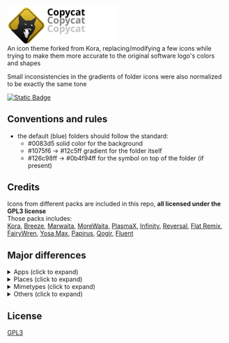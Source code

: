 
<img src="./copycat_banner.svg" width="256" alt="Copycat" style="display: block;">
An icon theme forked from Kora, replacing/modifying a few icons while trying to make them more accurate to the original software logo's colors and shapes  
  
Small inconsistencies in the gradients of folder icons were also normalized to be exactly the same tone  
  
[![Static Badge](https://img.shields.io/badge/tar.gz-download_icon_pack-yellow)](https://github.com/loofxtrt/copycat/releases/latest)  
## Conventions and rules  
- the default (blue) folders should follow the standard:
    - #0083d5 solid color for the background
    - #1075f6 -> #12c5ff gradient for the folder itself
    - #126c98ff -> #0b4f94ff for the symbol on top of the folder (if present)
  
## Credits
Icons from different packs are included in this repo, **all licensed under the GPL3 license**  
Those packs includes:  
<a href="https://store.kde.org/p/1256209" target="_blank">Kora</a>, <a href="https://github.com/KDE/breeze-icons" target="_blank">Breeze</a>, <a href="https://www.gnome-look.org/p/1239855" target="_blank">Marwaita</a>, <a href="https://www.gnome-look.org/p/2276064" target="_blank">MoreWaita</a>, <a href="https://www.gnome-look.org/p/1367155" target="_blank">PlasmaX</a>, <a href="https://www.gnome-look.org/p/2112373" target="_blank">Infinity</a>, <a href="https://www.gnome-look.org/p/1340791" target="_blank">Reversal</a>, <a href="https://store.kde.org/p/1012430" target="_blank">Flat Remix</a>, <a href="https://www.gnome-look.org/p/1684521" target="_blank">FairyWren</a>, <a href="https://www.gnome-look.org/p/1196255/" target="_blank">Yosa Max</a>, <a href="https://www.gnome-look.org/p/1166289/" target="_blank">Papirus</a>, <a href="https://github.com/vinceliuice/Qogir-icon-theme" target="_blank">Qogir</a>, <a href="https://store.kde.org/p/1477945" target="_blank">Fluent</a>

## Major differences
<?xml version="1.0" ?>
<details>
	<summary>Apps (click to expand)</summary>
	<table border="1" width="100%">
		<tr>
			<th>Icon</th>
			<th>Icon name</th>
			<th>Source</th>
			<th>Changes</th>
		</tr>
		<tr>
			<td>
				<img src="copycat/apps/scalable/blender.svg" width="24"/>
			</td>
			<td>Blender</td>
			<td>
				<a href="https://commons.wikimedia.org/wiki/File:Blender_logo_no_text.svg" target="_blank">original Blender logo</a>
			</td>
			<td>added a subtle gradient</td>
		</tr>
		<tr>
			<td>
				<img src="copycat/apps/scalable/godot.svg" width="24"/>
			</td>
			<td>Godot</td>
			<td>
				<a href="https://www.gnome-look.org/p/1367155" target="_blank">PlasmaX</a>
			</td>
			<td>edited SVG to make the tones match</td>
		</tr>
		<tr>
			<td>
				<img src="copycat/apps/scalable/inkscape.svg" width="24"/>
			</td>
			<td>Inkscape</td>
			<td>
				<a href="https://www.gnome-look.org/p/1367155" target="_blank">PlasmaX</a>
			</td>
			<td>edited SVG to make it darker</td>
		</tr>
		<tr>
			<td>
				<img src="copycat/apps/scalable/krita.svg" width="24"/>
			</td>
			<td>Krita</td>
			<td>
				<a href="https://www.gnome-look.org/p/1239855" target="_blank">Marwaita</a>
			</td>
			<td/>
		</tr>
		<tr>
			<td>
				<img src="copycat/apps/scalable/spotify-client.svg" width="24"/>
			</td>
			<td>Spotify</td>
			<td>
				<a href="https://www.gnome-look.org/p/1239855" target="_blank">Marwaita</a>
			</td>
			<td>added a subtle gradient</td>
		</tr>
		<tr>
			<td>
				<img src="copycat/apps/scalable/discord.svg" width="24"/>
			</td>
			<td>Discord</td>
			<td>
				<a href="https://store.kde.org/p/1256209" target="_blank">Kora</a>
			</td>
			<td>edited SVG to make the color closer to the official Discord burple</td>
		</tr>
		<tr>
			<td>
				<img src="copycat/apps/scalable/discord-canary.svg" width="24"/>
			</td>
			<td>Discord Canary</td>
			<td>
				<a href="https://store.kde.org/p/1256209" target="_blank">Kora</a>
			</td>
			<td>background shape changed to be like regular Discord</td>
		</tr>
		<tr>
			<td>
				<img src="copycat/apps/scalable/discord-development.svg" width="24"/>
			</td>
			<td>Discord Development</td>
			<td>
				<a href="https://store.kde.org/p/1256209" target="_blank">Kora</a>
			</td>
			<td>modified to match size and style of other Discord variants</td>
		</tr>
		<tr>
			<td>
				<img src="copycat/apps/scalable/gimp.svg" width="24"/>
			</td>
			<td>GIMP</td>
			<td>
				<a href="https://github.com/KDE/breeze-icons" target="_blank">Breeze</a>
			</td>
			<td>edited SVG to make it bigger</td>
		</tr>
		<tr>
			<td>
				<img src="copycat/apps/scalable/steam.svg" width="24"/>
			</td>
			<td>Steam</td>
			<td>
				<a href="https://www.gnome-look.org/p/1239855" target="_blank">Marwaita</a>
			</td>
			<td/>
		</tr>
		<tr>
			<td>
				<img src="copycat/apps/scalable/obs.svg" width="24"/>
			</td>
			<td>OBS</td>
			<td>
				<a href="https://store.kde.org/p/1256209" target="_blank">Kora</a>
			</td>
			<td>edited SVG to make it darker</td>
		</tr>
		<tr>
			<td>
				<img src="copycat/apps/scalable/com.github.libresprite.LibreSprite.svg" width="24"/>
			</td>
			<td>Libresprite</td>
			<td>made from scratch</td>
			<td/>
		</tr>
		<tr>
			<td>
				<img src="copycat/apps/scalable/aseprite.svg" width="24"/>
			</td>
			<td>Aseprite</td>
			<td>made from scratch</td>
			<td/>
		</tr>
		<tr>
			<td>
				<img src="copycat/apps/scalable/pureref.svg" width="24"/>
			</td>
			<td>PureRef</td>
			<td>
				<a href="https://store.kde.org/p/1256209" target="_blank">Kora</a>
			</td>
			<td>edited SVG to make it darker</td>
		</tr>
		<tr>
			<td>
				<img src="copycat/apps/scalable/sqlitebrowser.svg" width="24"/>
			</td>
			<td>DB Browser for SQLite</td>
			<td>made from scratch</td>
			<td/>
		</tr>
		<tr>
			<td>
				<img src="copycat/apps/scalable/audacity.svg" width="24"/>
			</td>
			<td>Audacity</td>
			<td>
				<a href="https://www.gnome-look.org/p/1196255/" target="_blank">Yosa Max</a>
				 and 
				<a href="https://store.kde.org/p/1477945" target="_blank">Fluent</a>
			</td>
			<td>
				changed the headphones symbol to 
				<a href="https://store.kde.org/p/1477945" target="_blank">Fluent</a>
				 headphones, normalized the background shape with other rectangular 
				<a href="https://store.kde.org/p/1256209" target="_blank">Kora</a>
				 icons and adjusted the gradients
			</td>
		</tr>
		<tr>
			<td>
				<img src="copycat/apps/scalable/vscodium.svg" width="24"/>
			</td>
			<td>VSCodium</td>
			<td>
				<a href="https://github.com/VSCodium/icons/blob/main/icons/linux/nobg/blue1/paulo22s.png" target="_blank">from VSCodium repository</a>
			</td>
			<td/>
		</tr>
		<tr>
			<td>
				<img src="copycat/apps/scalable/AppImageLauncher.svg" width="24"/>
			</td>
			<td>AppImageLauncher</td>
			<td>
				<a href="https://store.kde.org/p/1012430" target="_blank">Flat Remix</a>
			</td>
			<td>modified colors and shapes</td>
		</tr>
		<tr>
			<td>
				<img src="copycat/apps/scalable/btop.svg" width="24"/>
			</td>
			<td>btop++</td>
			<td>
				partially from 
				<a href="https://store.kde.org/p/1256209" target="_blank">Kora</a>
			</td>
			<td>
				remade btop logo from scratch, used 
				<a href="https://store.kde.org/p/1256209" target="_blank">Kora</a>
				 system monitor background, 
				<a href="https://www.gnome-look.org/p/2276064" target="_blank">MoreWaita</a>
				 btop color
			</td>
		</tr>
		<tr>
			<td>
				<img src="copycat/apps/scalable/accessories-archiver.svg" width="24"/>
			</td>
			<td>Ark</td>
			<td>
				<a href="https://github.com/vinceliuice/Qogir-icon-theme" target="_blank">Qogir</a>
			</td>
			<td>
				made the colors match with the zip mimetypes and replaced the original zipper with 
				<a href="https://store.kde.org/p/1256209" target="_blank">Kora</a>
				 zipper (from the application-x-sogouskin icon)
			</td>
		</tr>
		<tr>
			<td>
				<img src="copycat/apps/scalable/github-desktop.svg" width="24"/>
			</td>
			<td>GitHub Desktop</td>
			<td>
				<a href="https://store.kde.org/p/1256209" target="_blank">Kora</a>
			</td>
			<td>adjusted colors</td>
		</tr>
		<tr>
			<td>
				<img src="copycat/apps/scalable/gcolor3.svg" width="24"/>
			</td>
			<td>Color Picker</td>
			<td>
				<a href="https://www.gnome-look.org/p/1239855" target="_blank">Marwaita</a>
				 and 
				<a href="https://www.gnome-look.org/p/1196255/" target="_blank">Yosa Max</a>
			</td>
			<td>
				used 
				<a href="https://www.gnome-look.org/p/1239855" target="_blank">Marwaita</a>
				 color picker background and Yosa Max drop symbol
			</td>
		</tr>
		<tr>
			<td>
				<img src="copycat/apps/scalable/kvantum.svg" width="24"/>
			</td>
			<td>Kvantum</td>
			<td>
				<a href="https://store.kde.org/p/1256209" target="_blank">Kora</a>
			</td>
			<td>
				switched the colors to 
				<a href="https://www.gnome-look.org/p/1239855" target="_blank">Marwaita</a>
				 Kvantum icon
			</td>
		</tr>
		<tr>
			<td>
				<img src="copycat/apps/scalable/cmake.svg" width="24"/>
			</td>
			<td>CMake</td>
			<td>
				<a href="https://store.kde.org/p/1256209" target="_blank">Kora</a>
			</td>
			<td>removed background and added gradients</td>
		</tr>
		<tr>
			<td>
				<img src="copycat/apps/scalable/grapejuice-roblox-player.svg" width="24"/>
			</td>
			<td>Roblox</td>
			<td>made from scratch</td>
			<td/>
		</tr>
		<tr>
			<td>
				<img src="copycat/apps/scalable/grapejuice-roblox-studio.svg" width="24"/>
			</td>
			<td>Roblox Studio</td>
			<td>made from scratch</td>
			<td/>
		</tr>
		<tr>
			<td>
				<img src="copycat/apps/scalable/io.github.vinegarhq.Vinegar.svg" width="24"/>
			</td>
			<td>Vinegar</td>
			<td>
				made from scratch, then added 
				<a href="https://www.svgrepo.com/svg/443560/brand-winehq" target="_blank">this SVG</a>
				 on top of it
			</td>
			<td/>
		</tr>
		<tr>
			<td>
				<img src="copycat/apps/scalable/org.vinegarhq.Sober.svg" width="24"/>
			</td>
			<td>Sober</td>
			<td>made from scratch</td>
			<td/>
		</tr>
		<tr>
			<td>
				<img src="copycat/apps/scalable/java21-openjdk.svg" width="24"/>
			</td>
			<td>OpenJDK Java 21 Shell</td>
			<td>
				<a href="https://store.kde.org/p/1256209" target="_blank">Kora</a>
			</td>
			<td/>
		</tr>
		<tr>
			<td>
				<img src="copycat/apps/scalable/minecraft.svg" width="24"/>
			</td>
			<td>Minecraft</td>
			<td>made from scratch</td>
			<td/>
		</tr>
		<tr>
			<td>
				<img src="copycat/apps/scalable/com.kristianduske.TrenchBroom.svg" width="24"/>
			</td>
			<td>Trenchbroom</td>
			<td>made from scratch</td>
			<td/>
		</tr>
		<tr>
			<td>
				<img src="copycat/apps/scalable/librewolf.svg" width="24"/>
			</td>
			<td>Librewolf</td>
			<td>
				vectorized version of 
				<a href="https://www.reddit.com/r/LibreWolf/comments/t9c84n/icon_update/" target="_blank">this Reddit post</a>
			</td>
			<td/>
		</tr>
		<tr>
			<td>
				<img src="copycat/apps/scalable/AnimeEffects.svg" width="24"/>
			</td>
			<td>AnimeEffects</td>
			<td>
				vectorized version based on 
				<a href="https://github.com/AnimeEffectsDevs/AnimeEffects" target="_blank">AnimeEffects repository</a>
			</td>
			<td/>
		</tr>
		<tr>
			<td>
				<img src="copycat/apps/scalable/protoncalendar.svg" width="24"/>
			</td>
			<td>Proton Calendar</td>
			<td>
				<a href="https://store.kde.org/p/1256209" target="_blank">Kora</a>
			</td>
			<td>removed background to match other Proton applications</td>
		</tr>
		<tr>
			<td>
				<img src="copycat/apps/scalable/mail_generic.svg" width="24"/>
			</td>
			<td>Mail</td>
			<td>
				<a href="https://www.gnome-look.org/p/1166289/" target="_blank">Papirus</a>
			</td>
			<td>
				changed colors to match 
				<a href="https://store.kde.org/p/1256209" target="_blank">Kora</a>
				 original mail icons and added gradients. @ symbol taken from the icon application-mbox
			</td>
		</tr>
		<tr>
			<td>
				<img src="copycat/apps/scalable/bluemail.svg" width="24"/>
			</td>
			<td>BlueMail</td>
			<td>
				<a href="https://www.gnome-look.org/p/1166289/" target="_blank">Papirus</a>
			</td>
			<td>changed colors to be closer to the original logo and added gradients</td>
		</tr>
		<tr>
			<td>
				<img src="copycat/apps/scalable/bitwig.svg" width="24"/>
			</td>
			<td>Bitwig</td>
			<td>
				<a href="https://store.kde.org/p/1256209" target="_blank">Kora</a>
			</td>
			<td>adjusted to match the colors and proportions of Bitwig mimetypes</td>
		</tr>
	</table>
</details>
<?xml version="1.0" ?>
<details>
	<summary>Places (click to expand)</summary>
	<table border="1" width="100%">
		<tr>
			<th>Icon</th>
			<th>Icon name</th>
			<th>Source</th>
			<th>Changes</th>
		</tr>
		<tr>
			<td>
				<img src="copycat/places/scalable/user-home.svg" width="24"/>
			</td>
			<td>Home</td>
			<td>
				<a href="https://store.kde.org/p/1256209" target="_blank">Kora</a>
			</td>
			<td>normalized gradient</td>
		</tr>
		<tr>
			<td>
				<img src="copycat/places/scalable/user-desktop.svg" width="24"/>
			</td>
			<td>Desktop</td>
			<td>
				<a href="https://store.kde.org/p/1256209" target="_blank">Kora</a>
			</td>
			<td>added a taskbar and icons</td>
		</tr>
		<tr>
			<td>
				<img src="copycat/places/scalable/folder-music.svg" width="24"/>
			</td>
			<td>Music</td>
			<td>
				<a href="https://store.kde.org/p/1256209" target="_blank">Kora</a>
			</td>
			<td>normalized gradient</td>
		</tr>
		<tr>
			<td>
				<img src="copycat/places/scalable/folder-music-open.svg" width="24"/>
			</td>
			<td>Music (open)</td>
			<td>
				<a href="https://store.kde.org/p/1256209" target="_blank">Kora</a>
			</td>
			<td>normalized gradient</td>
		</tr>
		<tr>
			<td>
				<img src="copycat/places/scalable/folder-pictures.svg" width="24"/>
			</td>
			<td>Pictures</td>
			<td>
				<a href="https://store.kde.org/p/1256209" target="_blank">Kora</a>
			</td>
			<td>normalized gradient</td>
		</tr>
		<tr>
			<td>
				<img src="copycat/places/scalable/folder-pictures-open.svg" width="24"/>
			</td>
			<td>Pictures (open)</td>
			<td>
				<a href="https://store.kde.org/p/1256209" target="_blank">Kora</a>
			</td>
			<td>normalized gradient</td>
		</tr>
		<tr>
			<td>
				<img src="copycat/places/scalable/folder-videos.svg" width="24"/>
			</td>
			<td>Videos</td>
			<td>
				<a href="https://store.kde.org/p/1256209" target="_blank">Kora</a>
			</td>
			<td>changed icon to a play button and added details</td>
		</tr>
		<tr>
			<td>
				<img src="copycat/places/scalable/folder-publicshare.svg" width="24"/>
			</td>
			<td>Public</td>
			<td>
				<a href="https://store.kde.org/p/1256209" target="_blank">Kora</a>
				 and 
				<a href="https://www.svgrepo.com/svg/451439/walking" target="_blank">this stickman</a>
			</td>
			<td>changed the symbol to a stickman from SVG Repo</td>
		</tr>
		<tr>
			<td>
				<img src="copycat/places/scalable/folder-publicshare-open.svg" width="24"/>
			</td>
			<td>Public (open)</td>
			<td>
				<a href="https://store.kde.org/p/1256209" target="_blank">Kora</a>
			</td>
			<td>same as above</td>
		</tr>
		<tr>
			<td>
				<img src="copycat/places/scalable/user-share.svg" width="24"/>
			</td>
			<td>User share</td>
			<td>
				<a href="https://store.kde.org/p/1256209" target="_blank">Kora</a>
			</td>
			<td>changed the symbol color from white to dark blue to match other folder icons</td>
		</tr>
		<tr>
			<td>
				<img src="copycat/places/scalable/folder-books.svg" width="24"/>
			</td>
			<td>Books</td>
			<td>
				<a href="https://store.kde.org/p/1256209" target="_blank">Kora</a>
			</td>
			<td>normalized gradient</td>
		</tr>
		<tr>
			<td>
				<img src="copycat/places/scalable/folder-wine.svg" width="24"/>
			</td>
			<td>Wine</td>
			<td>
				<a href="https://store.kde.org/p/1256209" target="_blank">Kora</a>
			</td>
			<td>normalized gradient</td>
		</tr>
		<tr>
			<td>
				<img src="copycat/places/scalable/folder-html.svg" width="24"/>
			</td>
			<td>HTML</td>
			<td>
				<a href="https://store.kde.org/p/1256209" target="_blank">Kora</a>
			</td>
			<td>normalized gradient</td>
		</tr>
		<tr>
			<td>
				<img src="copycat/places/scalable/folder-locked.svg" width="24"/>
			</td>
			<td>Locked</td>
			<td>
				<a href="https://store.kde.org/p/1256209" target="_blank">Kora</a>
			</td>
			<td>normalized gradient</td>
		</tr>
		<tr>
			<td>
				<img src="copycat/places/scalable/folder-unlocked.svg" width="24"/>
			</td>
			<td>Unlocked</td>
			<td>
				<a href="https://store.kde.org/p/1256209" target="_blank">Kora</a>
			</td>
			<td>normalized gradient</td>
		</tr>
		<tr>
			<td>
				<img src="copycat/places/scalable/folder-3dprint.svg" width="24"/>
			</td>
			<td>3DPrint</td>
			<td>
				<a href="https://store.kde.org/p/1256209" target="_blank">Kora</a>
			</td>
			<td>normalized gradient</td>
		</tr>
		<tr>
			<td>
				<img src="copycat/places/scalable/folder-add.svg" width="24"/>
			</td>
			<td>Add</td>
			<td>
				<a href="https://store.kde.org/p/1256209" target="_blank">Kora</a>
			</td>
			<td>normalized gradient</td>
		</tr>
		<tr>
			<td>
				<img src="copycat/places/scalable/folder-android.svg" width="24"/>
			</td>
			<td>Android</td>
			<td>
				<a href="https://store.kde.org/p/1256209" target="_blank">Kora</a>
			</td>
			<td>normalized gradient</td>
		</tr>
		<tr>
			<td>
				<img src="copycat/places/scalable/folder-applications.svg" width="24"/>
			</td>
			<td>Applications</td>
			<td>
				<a href="https://store.kde.org/p/1256209" target="_blank">Kora</a>
			</td>
			<td>normalized gradient</td>
		</tr>
		<tr>
			<td>
				<img src="copycat/places/scalable/folder-arduino.svg" width="24"/>
			</td>
			<td>Arduino</td>
			<td>
				<a href="https://store.kde.org/p/1256209" target="_blank">Kora</a>
			</td>
			<td>normalized gradient</td>
		</tr>
		<tr>
			<td>
				<img src="copycat/places/scalable/folder-backup.svg" width="24"/>
			</td>
			<td>Backup</td>
			<td>
				<a href="https://store.kde.org/p/1256209" target="_blank">Kora</a>
			</td>
			<td>normalized gradient</td>
		</tr>
		<tr>
			<td>
				<img src="copycat/places/scalable/folder-cd.svg" width="24"/>
			</td>
			<td>CD</td>
			<td>
				<a href="https://store.kde.org/p/1256209" target="_blank">Kora</a>
			</td>
			<td>normalized gradient</td>
		</tr>
		<tr>
			<td>
				<img src="copycat/places/scalable/folder-copy-cloud.svg" width="24"/>
			</td>
			<td>Copy Cloud</td>
			<td>
				<a href="https://store.kde.org/p/1256209" target="_blank">Kora</a>
			</td>
			<td>normalized gradient</td>
		</tr>
		<tr>
			<td>
				<img src="copycat/places/scalable/folder-development.svg" width="24"/>
			</td>
			<td>Development</td>
			<td>
				<a href="https://store.kde.org/p/1256209" target="_blank">Kora</a>
			</td>
			<td>normalized gradient</td>
		</tr>
		<tr>
			<td>
				<img src="copycat/places/scalable/folder-dropbox.svg" width="24"/>
			</td>
			<td>Dropbox</td>
			<td>
				<a href="https://store.kde.org/p/1256209" target="_blank">Kora</a>
			</td>
			<td>normalized gradient</td>
		</tr>
		<tr>
			<td>
				<img src="copycat/places/scalable/folder-favorites.svg" width="24"/>
			</td>
			<td>Favorites</td>
			<td>
				<a href="https://store.kde.org/p/1256209" target="_blank">Kora</a>
			</td>
			<td>normalized gradient</td>
		</tr>
		<tr>
			<td>
				<img src="copycat/places/scalable/folder-gdrive.svg" width="24"/>
			</td>
			<td>GDrive</td>
			<td>
				<a href="https://store.kde.org/p/1256209" target="_blank">Kora</a>
			</td>
			<td>normalized gradient</td>
		</tr>
		<tr>
			<td>
				<img src="copycat/places/scalable/folder-go.svg" width="24"/>
			</td>
			<td>Go</td>
			<td>
				<a href="https://store.kde.org/p/1256209" target="_blank">Kora</a>
			</td>
			<td>normalized gradient</td>
		</tr>
		<tr>
			<td>
				<img src="copycat/places/scalable/folder-image-people.svg" width="24"/>
			</td>
			<td>Image people</td>
			<td>
				<a href="https://store.kde.org/p/1256209" target="_blank">Kora</a>
			</td>
			<td>normalized gradient</td>
		</tr>
		<tr>
			<td>
				<img src="copycat/places/scalable/folder-kde.svg" width="24"/>
			</td>
			<td>KDE</td>
			<td>
				<a href="https://store.kde.org/p/1256209" target="_blank">Kora</a>
			</td>
			<td>normalized gradient</td>
		</tr>
		<tr>
			<td>
				<img src="copycat/places/scalable/folder-linux.svg" width="24"/>
			</td>
			<td>Linux</td>
			<td>
				<a href="https://store.kde.org/p/1256209" target="_blank">Kora</a>
			</td>
			<td>normalized gradient</td>
		</tr>
		<tr>
			<td>
				<img src="copycat/places/scalable/folder-megasync.svg" width="24"/>
			</td>
			<td>Megasync</td>
			<td>
				<a href="https://store.kde.org/p/1256209" target="_blank">Kora</a>
			</td>
			<td>normalized gradient</td>
		</tr>
		<tr>
			<td>
				<img src="copycat/places/scalable/folder-nextcloud.svg" width="24"/>
			</td>
			<td>Nextcloud</td>
			<td>
				<a href="https://store.kde.org/p/1256209" target="_blank">Kora</a>
			</td>
			<td>normalized gradient</td>
		</tr>
		<tr>
			<td>
				<img src="copycat/places/scalable/folder-owncloud.svg" width="24"/>
			</td>
			<td>Owncloud</td>
			<td>
				<a href="https://store.kde.org/p/1256209" target="_blank">Kora</a>
				 and 
				<a href="https://www.gnome-look.org/p/1166289/" target="_blank">Papirus</a>
			</td>
			<td>
				normalized gradient and replaced 
				<a href="https://store.kde.org/p/1256209" target="_blank">Kora</a>
				 symbol with 
				<a href="https://www.gnome-look.org/p/1166289/" target="_blank">Papirus</a>
				 Owncloud symbol instead
			</td>
		</tr>
		<tr>
			<td>
				<img src="copycat/places/scalable/folder-projects.svg" width="24"/>
			</td>
			<td>Projects</td>
			<td>
				<a href="https://store.kde.org/p/1256209" target="_blank">Kora</a>
			</td>
			<td>normalized gradient</td>
		</tr>
		<tr>
			<td>
				<img src="copycat/places/scalable/folder-recent.svg" width="24"/>
			</td>
			<td>Recent</td>
			<td>
				<a href="https://store.kde.org/p/1256209" target="_blank">Kora</a>
			</td>
			<td>normalized gradient and converted the symbol to a SVG path</td>
		</tr>
		<tr>
			<td>
				<img src="copycat/places/scalable/folder-root.svg" width="24"/>
			</td>
			<td>Root</td>
			<td>
				<a href="https://store.kde.org/p/1256209" target="_blank">Kora</a>
			</td>
			<td>normalized gradient</td>
		</tr>
		<tr>
			<td>
				<img src="copycat/places/scalable/folder-saved-search.svg" width="24"/>
			</td>
			<td>Saved search</td>
			<td>
				<a href="https://store.kde.org/p/1256209" target="_blank">Kora</a>
			</td>
			<td>normalized gradient</td>
		</tr>
		<tr>
			<td>
				<img src="copycat/places/scalable/folder-script.svg" width="24"/>
			</td>
			<td>Script</td>
			<td>
				<a href="https://store.kde.org/p/1256209" target="_blank">Kora</a>
			</td>
			<td>normalized gradient</td>
		</tr>
		<tr>
			<td>
				<img src="copycat/places/scalable/folder-snap.svg" width="24"/>
			</td>
			<td>Snap</td>
			<td>
				<a href="https://store.kde.org/p/1256209" target="_blank">Kora</a>
			</td>
			<td>normalized gradient</td>
		</tr>
		<tr>
			<td>
				<img src="copycat/places/scalable/folder-sync.svg" width="24"/>
			</td>
			<td>Sync</td>
			<td>
				<a href="https://store.kde.org/p/1256209" target="_blank">Kora</a>
			</td>
			<td>normalized gradient</td>
		</tr>
		<tr>
			<td>
				<img src="copycat/places/scalable/folder-syncthing.svg" width="24"/>
			</td>
			<td>Syncthing</td>
			<td>
				<a href="https://store.kde.org/p/1256209" target="_blank">Kora</a>
			</td>
			<td>normalized gradient</td>
		</tr>
		<tr>
			<td>
				<img src="copycat/places/scalable/folder-system.svg" width="24"/>
			</td>
			<td>System</td>
			<td>
				<a href="https://store.kde.org/p/1256209" target="_blank">Kora</a>
			</td>
			<td>normalized gradient</td>
		</tr>
		<tr>
			<td>
				<img src="copycat/places/scalable/folder-vbox.svg" width="24"/>
			</td>
			<td>VBox</td>
			<td>
				<a href="https://store.kde.org/p/1256209" target="_blank">Kora</a>
			</td>
			<td>normalized gradient and converted the symbol to a SVG path</td>
		</tr>
		<tr>
			<td>
				<img src="copycat/places/scalable/folder-network.svg" width="24"/>
			</td>
			<td>Network</td>
			<td>
				<a href="https://store.kde.org/p/1256209" target="_blank">Kora</a>
			</td>
			<td>normalized gradient</td>
		</tr>
	</table>
</details>
<?xml version="1.0" ?>
<details>
	<summary>Mimetypes (click to expand)</summary>
	<table border="1" width="100%">
		<tr>
			<th>Icon</th>
			<th>Icon name</th>
			<th>Source</th>
			<th>Changes</th>
		</tr>
		<tr>
			<td>
				<img src="copycat/mimetypes/scalable/text-x-kotlin.svg" width="24"/>
			</td>
			<td>Kotlin</td>
			<td>
				<a href="https://store.kde.org/p/1256209" target="_blank">Kora</a>
				 and 
				<a href="https://commons.wikimedia.org/wiki/File:Kotlin_icon_(2021-present).svg" target="_blank">Wikimedia</a>
			</td>
			<td>updated the symbol to the new Kotlin logo and applied the colors of its gradient</td>
		</tr>
		<tr>
			<td>
				<img src="copycat/mimetypes/scalable/text-rust.svg" width="24"/>
			</td>
			<td>Rust</td>
			<td>
				<a href="https://store.kde.org/p/1256209" target="_blank">Kora</a>
				 and 
				<a href="https://commons.wikimedia.org/wiki/File:Kotlin_icon_(2021-present).svg" target="_blank">the original Rust SVG</a>
			</td>
			<td>changed the 'RS' text to the Rust symbol (without the gear)</td>
		</tr>
	</table>
</details>
<?xml version="1.0" ?>
<details>
	<summary>Others (click to expand)</summary>
	<table border="1" width="100%">
		<tr>
			<th>Icon</th>
			<th>Icon name</th>
			<th>Source</th>
			<th>Changes</th>
		</tr>
		<tr>
			<td>
				<img src="copycat/apps/scalable/systemsettings.svg" width="24"/>
			</td>
			<td>Settings</td>
			<td>
				<a href="https://www.gnome-look.org/p/2112373" target="_blank">Infinity</a>
				 and 
				<a href="https://www.gnome-look.org/p/1340791" target="_blank">Reversal</a>
			</td>
			<td>
				remade based on a fusion of 
				<a href="https://www.gnome-look.org/p/2112373" target="_blank">Infinity</a>
				 and 
				<a href="https://www.gnome-look.org/p/1340791" target="_blank">Reversal</a>
				 gear icon
			</td>
		</tr>
		<tr>
			<td>
				<img src="copycat/apps/scalable/endeavouros.svg" width="24"/>
			</td>
			<td>EndeavourOS</td>
			<td>
				<a href="https://github.com/endeavouros-team/EndeavourOS-Development?tab=readme-ov-file" target="_blank">original EndeavourOS SVG</a>
			</td>
			<td/>
		</tr>
	</table>
</details>

## License
[GPL3](https://www.gnu.org/licenses/gpl-3.0-standalone.html)
